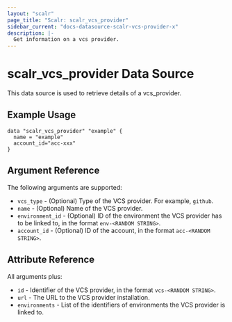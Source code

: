```yaml
---
layout: "scalr"
page_title: "Scalr: scalr_vcs_provider"
sidebar_current: "docs-datasource-scalr-vcs-provider-x"
description: |-
  Get information on a vcs provider.
---
```


# scalr_vcs_provider Data Source

This data source is used to retrieve details of a vcs_provider.

## Example Usage

```hcl
data "scalr_vcs_provider" "example" {
  name = "example"
  account_id="acc-xxx"
}
```

## Argument Reference

The following arguments are supported:

* `vcs_type` - (Optional) Type of the VCS provider. For example, `github`.
* `name` - (Optional) Name of the VCS provider.
* `environment_id` - (Optional) ID of the environment the VCS provider has to be linked to, in the format `env-<RANDOM STRING>`.
* `account_id` - (Optional) ID of the account, in the format `acc-<RANDOM STRING>`.

## Attribute Reference

All arguments plus:

* `id` - Identifier of the VCS provider, in the format `vcs-<RANDOM STRING>`.
* `url` - The URL to the VCS provider installation.
* `environments` - List of the identifiers of environments the VCS provider is linked to.
